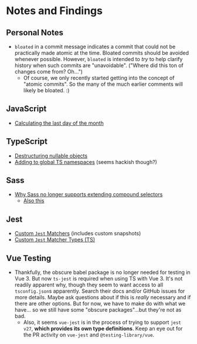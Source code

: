 # Notes and Findings

## Personal Notes

- `bloated` in a commit message indicates a commit that could not be practically made atomic at the time. Bloated commits should be avoided whenever possible. However, `bloated` is intended to _try_ to help clarify history when such commits are "unavoidable". ("Where did this ton of changes come from? Oh...")
  - Of course, we only recently started getting into the concept of "atomic commits". So the many of the much earlier comments will likely be bloated. :)

## JavaScript

- [Calculating the last day of the month](https://stackoverflow.com/questions/222309/calculate-last-day-of-month)

## TypeScript

- [Destructuring nullable objects](https://stackoverflow.com/questions/45210111/destructuring-nullable-objects)
- [Adding to global TS namespaces](https://stackoverflow.com/questions/57132428/augmentations-for-the-global-scope-can-only-be-directly-nested-in-external-modul) (seems hackish though?)

## Sass

- [Why Sass no longer supports extending compound selectors](https://sass-lang.com/documentation/breaking-changes/extend-compound)
  - [Also this](https://sass-lang.com/documentation/at-rules/extend#disallowed-selectors)

## Jest

- [Custom `Jest` Matchers](https://jestjs.io/docs/expect#custom-matchers-api) (includes custom snapshots)
- [Custom `Jest` Matcher Types (TS)](https://stackoverflow.com/questions/60227432/how-to-get-a-jest-custom-matcher-working-in-typescript)

## Vue Testing

- Thankfully, the obscure babel package is no longer needed for testing in Vue 3. But now `ts-jest` is required when using TS with Vue 3. It's not readily apparent why, though they seem to want access to all `tsconfig.json`s apparently. Search their docs and/or GitHub issues for more details. Maybe ask questions about if this is _really_ necessary and if there are other options. But for now, we have to make do with what we have... so we still have some "obscure packages"...but they're not as bad.
  - Also, it seems `vue-jest` is in the process of trying to support `jest v27`, **which provides its own type definitions**. Keep an eye out for the PR activity on `vue-jest` and `@testing-library/vue`.
